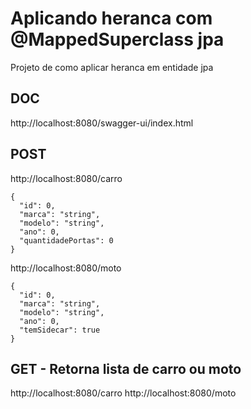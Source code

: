 # Aplicando heranca com @MappedSuperclass jpa
Projeto de como aplicar heranca em entidade jpa

## DOC
http://localhost:8080/swagger-ui/index.html

## POST

http://localhost:8080/carro

```
{
  "id": 0,
  "marca": "string",
  "modelo": "string",
  "ano": 0,
  "quantidadePortas": 0
}
```

http://localhost:8080/moto

```
{
  "id": 0,
  "marca": "string",
  "modelo": "string",
  "ano": 0,
  "temSidecar": true
}
```

## GET - Retorna lista de carro ou moto

http://localhost:8080/carro
http://localhost:8080/moto
